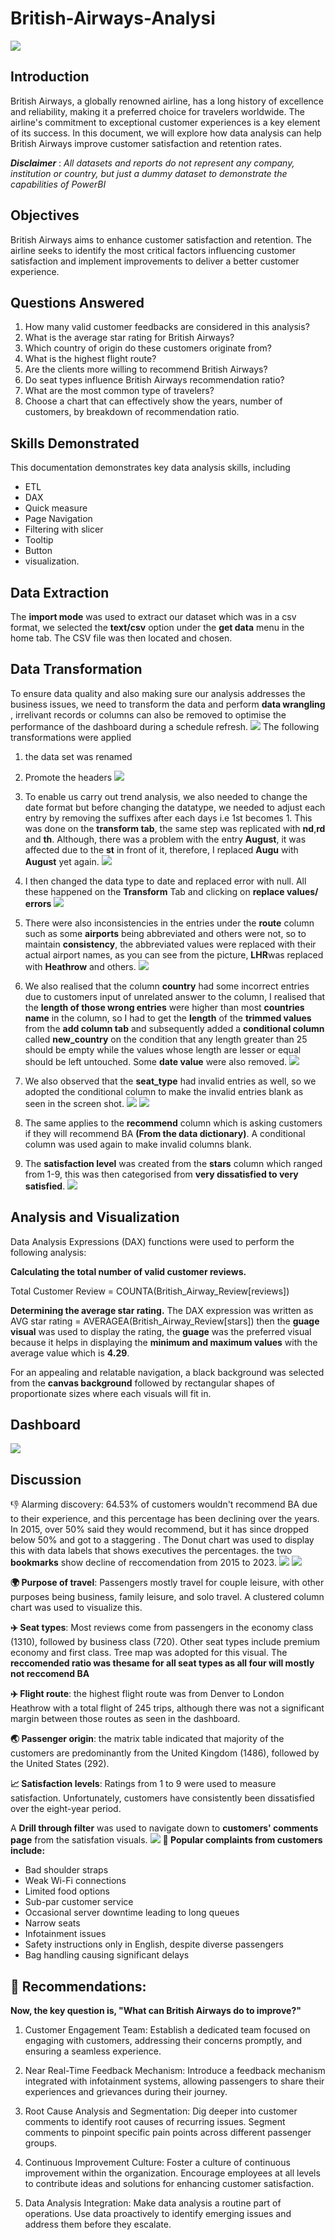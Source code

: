 # British-Airways-Analysi
![](homepage_image.PNG)

## Introduction 
British Airways, a globally renowned airline, has a long history of excellence and reliability, making it a preferred choice for travelers worldwide. The airline's commitment to exceptional customer experiences is a key element of its success. In this document, we will explore how data analysis can help British Airways improve customer satisfaction and retention rates.

**_Disclaimer_** : _All datasets and reports do not represent any company, institution or country, but just a dummy dataset to demonstrate the capabilities of PowerBI_

## Objectives

British Airways aims to enhance customer satisfaction and retention. The airline seeks to identify the most critical factors influencing customer satisfaction and implement improvements to deliver a better customer experience.

## Questions Answered 

1. How many valid customer feedbacks are considered in this analysis?
2. What is the average star rating for British Airways?
3. Which country of origin do these customers originate from?
4. What is the highest flight route?
5. Are the clients more willing to recommend British Airways?
6. Do seat types influence British Airways recommendation ratio?
7. What are the most common type of travelers?
8. Choose a chart that can effectively show the years, number of customers, by breakdown of recommendation ratio.

## Skills Demonstrated

This documentation demonstrates key data analysis skills, including 
- ETL
- DAX
- Quick measure
- Page Navigation
- Filtering with slicer
- Tooltip
- Button
- visualization.

## Data Extraction

The **import mode** was used to extract our dataset which was in a csv format, we selected the **text/csv** option under the **get data** menu in the home tab. The CSV file was then located and chosen.

## Data Transformation
To ensure data quality and also making sure our analysis addresses the business issues, we need to transform the data and perform **data wrangling** , irrelivant records or columns can also be removed to optimise the performance of the dashboard during a schedule refresh.
![](transform_data.PNG)
The following transformations were applied
1.	the data set was renamed 
2.	Promote the headers
![](promote_headers.png)

3.	To enable us carry out trend analysis, we also needed to change the date format but before changing the datatype, we needed to adjust each entry by removing the suffixes after each days i.e 1st becomes 1.
This was done on the **transform tab**, the same step was replicated with **nd**,**rd** and **th**. Although, there was a problem with the entry **August**, it was affected due to the **st** in front of it, therefore, I replaced **Augu** with **August** yet again.
![](replace_value.PNG)

4.	I then changed the data type to date and replaced error with null. All these happened on the **Transform** Tab and clicking on **replace values/ errors**
![](replace_null.PNG)

5.	There were also inconsistencies in the entries under the **route** column such as some **airports** being abbreviated and others were not, so to maintain **consistency**, the abbreviated values were replaced with their actual airport names, as you can see from the picture, **LHR**was replaced with **Heathrow** and others.
![](replace_LHR.PNG)

6.	We also realised that the column **country** had some incorrect entries due to customers input of unrelated answer to the column, I realised that the **length of those wrong entries** were higher than most **countries name** in the column, so I had to get the **length** of the **trimmed values** from the **add column tab** and subsequently added a **conditional column** called **new_country** on the condition that any length greater than 25 should be empty while the values whose length are lesser or equal should be left untouched. Some **date value** were also removed.
![](filter_country_new.PNG)

7.	We also observed that the **seat_type** had invalid entries as well, so we adopted the conditional column to make the invalid entries blank as seen in the screen shot.
![](invalid_seat_type.png)
![](invalid_seattype.PNG)

8.	The same applies to the **recommend** column which is asking customers if they will recommend BA **(From the data dictionary)**. A conditional column was used again to make invalid columns blank.
   
9.	The **satisfaction level** was created from the **stars** column which ranged from 1-9, this was then categorised from **very dissatisfied to very satisfied**.
![](satisfaction_level.png)

## Analysis and Visualization

Data Analysis Expressions (DAX) functions were used to perform the following analysis:

**Calculating the total number of valid customer reviews.**

Total Customer Review = COUNTA(British_Airway_Review[reviews])

**Determining the average star rating.**
The DAX expression was written as AVG star rating = AVERAGEA(British_Airway_Review[stars]) then the **guage visual** was used to display the rating, the **guage** was the preferred visual because it helps in displaying the **minimum and maximum values** with the average value which is **4.29**. 

For an appealing and relatable navigation, a black background was selected from the **canvas background** followed by rectangular shapes of proportionate sizes where each visuals will fit in.

## Dashboard
![](Dashboard_new.PNG)

## Discussion
👎 Alarming discovery: 64.53% of customers wouldn't recommend BA due to their experience, and this percentage has been declining over the years. In 2015, over 50% said they would recommend, but it has since dropped below 50% and got to a staggering . The Donut chart was used to display this with data labels that shows executives the percentages.
the two **bookmarks** show decline of reccomendation from 2015 to 2023.
![](2015_rec.PNG)
![](2023_rec.PNG)

**🌍 Purpose of travel**: Passengers mostly travel for couple leisure, with other purposes being business, family leisure, and solo travel. A clustered column chart was used to visualize this.

**✈️ Seat types**: Most reviews come from passengers in the economy class (1310), followed by business class (720). Other seat types include premium economy and first class. Tree map was adopted for this visual. The **reccomended ratio was thesame for all seat types as all four will mostly not reccomend BA**

**✈️ Flight route**: the highest flight route was from Denver to London Heathrow with a total flight of 245 trips, although there was not a significant margin between those routes as seen in the dashboard. 

**🌏 Passenger origin**: the matrix table indicated that majority of the customers are predominantly from the United Kingdom (1486), followed by the United States (292).

**📈 Satisfaction levels**: Ratings from 1 to 9 were used to measure satisfaction. Unfortunately, customers have consistently been dissatisfied over the eight-year period.

A **Drill through filter** was used to navigate down to **customers' comments page** from the satisfation visuals.
![](drill_through.png)
**📣 Popular complaints from customers include:**
- Bad shoulder straps
- Weak Wi-Fi connections
- Limited food options
- Sub-par customer service
- Occasional server downtime leading to long queues
- Narrow seats
- Infotainment issues
- Safety instructions only in English, despite diverse passengers
- Bag handling causing significant delays

## 🚀 Recommendations:

**Now, the key question is, "What can British Airways do to improve?"**
1. Customer Engagement Team: Establish a dedicated team focused on engaging with customers, addressing their concerns promptly, and ensuring a seamless experience.

2. Near Real-Time Feedback Mechanism: Introduce a feedback mechanism integrated with infotainment systems, allowing passengers to share their experiences and grievances during their journey.

3. Root Cause Analysis and Segmentation: Dig deeper into customer comments to identify root causes of recurring issues. Segment comments to pinpoint specific pain points across different passenger groups.

4. Continuous Improvement Culture: Foster a culture of continuous improvement within the organization. Encourage employees at all levels to contribute ideas and solutions for enhancing customer satisfaction.

5. Data Analysis Integration: Make data analysis a routine part of operations. Use data proactively to identify emerging issues and address them before they escalate.






